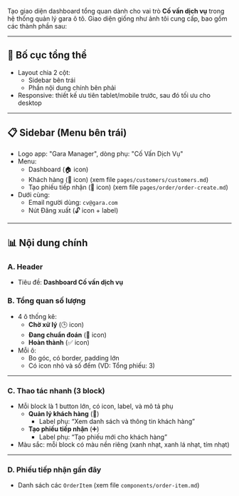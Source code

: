 Tạo giao diện dashboard tổng quan dành cho vai trò **Cố vấn dịch vụ** trong hệ thống quản lý gara ô tô. Giao diện giống như ảnh tôi cung cấp, bao gồm các thành phần sau:

---

## 🎨 Bố cục tổng thể
- Layout chia 2 cột:
  - Sidebar bên trái
  - Phần nội dung chính bên phải
- Responsive: thiết kế ưu tiên tablet/mobile  trước, sau đó tối ưu cho desktop

---

## 📋 Sidebar (Menu bên trái)
- Logo app: "Gara Manager", dòng phụ: "Cố Vấn Dịch Vụ"
- Menu:
  - Dashboard (🏠 icon)
  - Khách hàng (👤 icon) (xem file `pages/customers/customers.md`)
  - Tạo phiếu tiếp nhận (📄 icon) (xem file `pages/order/order-create.md`)
- Dưới cùng:
  - Email người dùng: `cv@gara.com`
  - Nút Đăng xuất (🔓 icon + label)

---

## 📊 Nội dung chính

### A. Header
- Tiêu đề: **Dashboard Cố vấn dịch vụ**

### B. Tổng quan số lượng
- 4 ô thống kê:
  - **Chờ xử lý** (🕒 icon)
  - **Đang chuẩn đoán** (🚗 icon)
  - **Hoàn thành** (✅ icon)
- Mỗi ô:
  - Bo góc, có border, padding lớn
  - Có icon nhỏ và số đếm (VD: Tổng phiếu: 3)

---

### C. Thao tác nhanh (3 block)
- Mỗi block là 1 button lớn, có icon, label, và mô tả phụ
  - **Quản lý khách hàng** (👥)
    - Label phụ: “Xem danh sách và thông tin khách hàng”
  - **Tạo phiếu tiếp nhận** (➕)
    - Label phụ: “Tạo phiếu mới cho khách hàng”
- Màu sắc: mỗi block có màu nền riêng (xanh nhạt, xanh lá nhạt, tím nhạt)

---

### D. Phiếu tiếp nhận gần đây
- Danh sách các `OrderItem` (xem file `components/order-item.md`)
